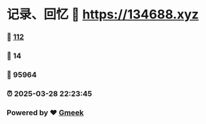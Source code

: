 # 记录、回忆 :link: https://134688.xyz 
### :page_facing_up: [112](https://134688.xyz/tag.html) 
### :speech_balloon: 14 
### :hibiscus: 95964 
### :alarm_clock: 2025-03-28 22:23:45 
### Powered by :heart: [Gmeek](https://github.com/Meekdai/Gmeek)
